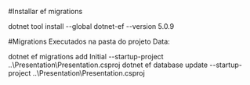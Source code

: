 #Installar ef migrations

dotnet tool install --global dotnet-ef --version 5.0.9

#Migrations
Executados na pasta do projeto Data:

dotnet ef migrations add Initial --startup-project ..\Presentation\Presentation.csproj
dotnet ef database update  --startup-project ..\Presentation\Presentation.csproj